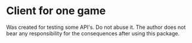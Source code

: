# Client for one game
Was created for testing some API's.
Do not abuse it. The author does not bear any responsibility for the consequences after using this package.
